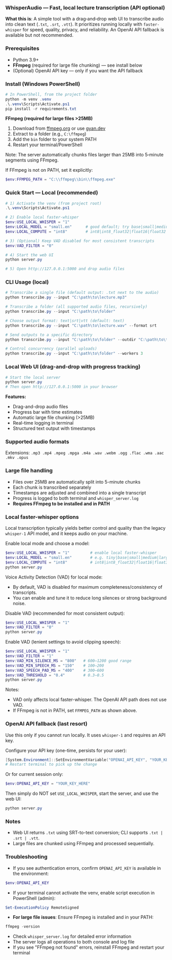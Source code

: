 ### WhisperAudio — Fast, local lecture transcription (API optional)

**What this is**: A simple tool with a drag‑and‑drop web UI to transcribe audio into clean text (`.txt`, `.srt`, `.vtt`). It prioritizes running locally with `faster-whisper` for speed, quality, privacy, and reliability. An OpenAI API fallback is available but not recommended.

### Prerequisites
- Python 3.9+
- **FFmpeg** (required for large file chunking) — see install below
- (Optional) OpenAI API key — only if you want the API fallback

### Install (Windows PowerShell)
```powershell
# In PowerShell, from the project folder
python -m venv .venv
.\.venv\Scripts\Activate.ps1
pip install -r requirements.txt
```

**FFmpeg (required for large files >25MB)**
1. Download from [ffmpeg.org](https://ffmpeg.org/download.html) or use [gyan.dev](https://www.gyan.dev/ffmpeg/builds/)
2. Extract to a folder (e.g., `C:\ffmpeg`)
3. Add the `bin` folder to your system PATH
4. Restart your terminal/PowerShell

Note: The server automatically chunks files larger than 25MB into 5‑minute segments using FFmpeg.

If FFmpeg is not on PATH, set it explicitly:
```powershell
$env:FFMPEG_PATH = "C:\\ffmpeg\\bin\\ffmpeg.exe"
```

### Quick Start — Local (recommended)
```powershell
# 1) Activate the venv (from project root)
.\.venv\Scripts\Activate.ps1

# 2) Enable local faster-whisper
$env:USE_LOCAL_WHISPER = "1"
$env:LOCAL_MODEL = "small.en"      # good default; try base|small|medium|large
$env:LOCAL_COMPUTE = "int8"        # int8|int8_float32|float16|float32

# 3) (Optional) Keep VAD disabled for most consistent transcripts
$env:VAD_FILTER = "0"

# 4) Start the web UI
python server.py

# 5) Open http://127.0.0.1:5000 and drop audio files
```

### CLI Usage (local)
```powershell
# Transcribe a single file (default output: .txt next to the audio)
python transcribe.py --input "C:\path\to\lecture.mp3"

# Transcribe a folder (all supported audio files, recursively)
python transcribe.py --input "C:\path\to\folder"

# Choose output format: text|srt|vtt (default: text)
python transcribe.py --input "C:\path\to\lecture.wav" --format srt

# Send outputs to a specific directory
python transcribe.py --input "C:\path\to\folder" --outdir "C:\path\to\transcripts"

# Control concurrency (parallel uploads)
python transcribe.py --input "C:\path\to\folder" --workers 3
```

### Local Web UI (drag-and-drop with progress tracking)
```powershell
# Start the local server
python server.py
# Then open http://127.0.0.1:5000 in your browser
```

**Features:**
- Drag-and-drop audio files
- Progress bar with time estimates
- Automatic large file chunking (>25MB)
- Real-time logging in terminal
- Structured text output with timestamps

### Supported audio formats
Extensions: `.mp3 .mp4 .mpeg .mpga .m4a .wav .webm .ogg .flac .wma .aac .mkv .opus`

### Large file handling
- Files over 25MB are automatically split into 5-minute chunks
- Each chunk is transcribed separately
- Timestamps are adjusted and combined into a single transcript
- Progress is logged to both terminal and `whisper_server.log`
- **Requires FFmpeg to be installed and in PATH**

### Local faster-whisper options
Local transcription typically yields better control and quality than the legacy `whisper-1` API model, and it keeps audio on your machine.

Enable local mode and choose a model:
```powershell
$env:USE_LOCAL_WHISPER = "1"         # enable local faster-whisper
$env:LOCAL_MODEL = "small.en"        # e.g. tiny|base|small|medium|large, *.en variants
$env:LOCAL_COMPUTE = "int8"          # int8|int8_float32|float16|float32
python server.py
```

Voice Activity Detection (VAD) for local mode:
- By default, VAD is disabled for maximum completeness/consistency of transcripts.
- You can enable and tune it to reduce long silences or strong background noise.

Disable VAD (recommended for most consistent output):
```powershell
$env:USE_LOCAL_WHISPER = "1"
$env:VAD_FILTER = "0"
python server.py
```

Enable VAD (lenient settings to avoid clipping speech):
```powershell
$env:USE_LOCAL_WHISPER = "1"
$env:VAD_FILTER = "1"
$env:VAD_MIN_SILENCE_MS = "800"   # 600–1200 good range
$env:VAD_MIN_SPEECH_MS = "150"    # 100–200
$env:VAD_SPEECH_PAD_MS = "400"    # 300–600
$env:VAD_THRESHOLD = "0.4"        # 0.3–0.5
python server.py
```

Notes:
- VAD only affects local faster-whisper. The OpenAI API path does not use VAD.
- If FFmpeg is not in PATH, set `FFMPEG_PATH` as shown above.

### OpenAI API fallback (last resort)
Use this only if you cannot run locally. It uses `whisper-1` and requires an API key.

Configure your API key (one-time, persists for your user):
```powershell
[System.Environment]::SetEnvironmentVariable("OPENAI_API_KEY", "YOUR_KEY_HERE", "User")
# Restart terminal to pick up the change
```
Or for current session only:
```powershell
$env:OPENAI_API_KEY = "YOUR_KEY_HERE"
```

Then simply do NOT set `USE_LOCAL_WHISPER`, start the server, and use the web UI:
```powershell
python server.py
```

### Notes
- Web UI returns `.txt` using SRT-to-text conversion; CLI supports `.txt | .srt | .vtt`.
- Large files are chunked using FFmpeg and processed sequentially.

### Troubleshooting
- If you see authentication errors, confirm `OPENAI_API_KEY` is available in the environment:
```powershell
$env:OPENAI_API_KEY
```
- If your terminal cannot activate the venv, enable script execution in PowerShell (admin):
```powershell
Set-ExecutionPolicy RemoteSigned
```
- **For large file issues**: Ensure FFmpeg is installed and in your PATH:
```powershell
ffmpeg -version
```
- Check `whisper_server.log` for detailed error information
- The server logs all operations to both console and log file
- If you see "FFmpeg not found" errors, reinstall FFmpeg and restart your terminal

